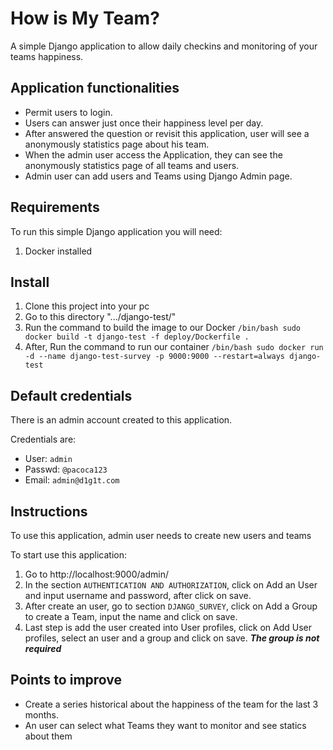 # How is My Team?
A simple Django application to allow daily checkins and monitoring of your teams happiness.

## Application functionalities
* Permit users to login.
* Users can answer just once their happiness level per day.
* After answered the question or revisit this application, user will see a anonymously statistics page about his team. 
* When the admin user access the Application, they can see the anonymously statistics page of all teams and users.
* Admin user can add users and Teams using Django Admin page.

## Requirements

To run this simple Django application you will need:

1. Docker installed

## Install
1. Clone this project into your pc
2. Go to this directory ".../django-test/"
3. Run the command to build the image to our Docker ```/bin/bash sudo docker build -t django-test -f deploy/Dockerfile . ```
4. After, Run the command to run our container ```/bin/bash sudo docker run -d --name django-test-survey -p 9000:9000 --restart=always django-test```

## Default credentials
There is an admin account created to this application.

Credentials are:
* User: ``` admin ```
* Passwd: ``` @pacoca123 ```
* Email: ``` admin@d1g1t.com ```

## Instructions
To use this application, admin user needs to create new users and teams

To start use this application:
1. Go to http://localhost:9000/admin/
2. In the section ``` AUTHENTICATION AND AUTHORIZATION ```, click on Add an User and input username and password, after click on save.
3. After create an user, go to section ``` DJANGO_SURVEY ```, click on Add a Group to create a Team, input the name and click on save.
4. Last step is add the user created into User profiles, click on Add User profiles, select an user and a group and click on save. ***The group is not required***

## Points to improve
* Create a series historical about the happiness of the team for the last 3 months.
* An user can select what Teams they want to monitor and see statics about them
